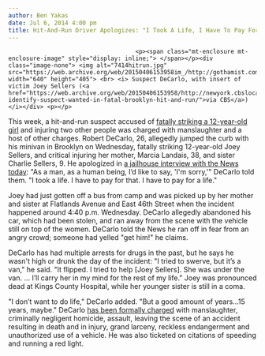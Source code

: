 ```yaml
---
author: Ben Yakas
date: Jul 6, 2014 4:00 pm
title: Hit-And-Run Driver Apologizes: "I Took A Life, I Have To Pay For That"
---
```


	
										<p><span class="mt-enclosure mt-enclosure-image" style="display: inline;"> </span></p><div class="image-none"> <img alt="7414hitrun.jpg" src="https://web.archive.org/web/20150406153958im_/http://gothamist.com/attachments/byakas/7414hitrun.jpg" width="640" height="405"> <br> <i> Suspect DeCarlo, with insert of victim Joey Sellers (<a href="https://web.archive.org/web/20150406153958/http://newyork.cbslocal.com/2014/07/03/police-identify-suspect-wanted-in-fatal-brooklyn-hit-and-run/">via CBS</a>)</i></div> <p></p>

<p>This week, a hit-and-run suspect accused of <a href="https://web.archive.org/web/20150406153958/http://gothamist.com/2014/07/03/nypd_hit-and-run_driver_killed_12-y.php">fatally striking a 12-year-old girl</a> and injuring two other people was charged with manslaughter and a host of other charges. Robert DeCarlo, 26, allegedly jumped the curb with his minivan in Brooklyn on Wednesday, fatally striking 12-year-old Joey Sellers, and critical injuring her mother, Marcia Landais, 38, and sister Charlie Sellers, 9. He apologized in <a href="https://web.archive.org/web/20150406153958/http://www.nydailynews.com/new-york/nyc-crime/suspect-wreck-killed-joie-sellers-12-expresses-sorrow-article-1.1855966">a jailhouse interview with the News today</a>: &quot;As a man, as a human being, I&#x2019;d like to say, &apos;I&apos;m sorry,&apos;&quot; DeCarlo told them. &quot;I took a life. I have to pay for that. I have to pay for a life.&quot;</p>

<p>Joey had just gotten off a bus from camp and was picked up by her mother and sister at Flatlands Avenue and East 46th Street when the incident happened around 4:40 p.m. Wednesday. DeCarlo allegedly abandoned his car, which had been stolen, and ran away from the scene with the vehicle still on top of the women. DeCarlo told the News he ran off in fear from an angry crowd; someone had yelled &quot;get him!&quot; he claims.</p>

<p>DeCarlo has had multiple arrests for drugs in the past, but he says he wasn&apos;t high or drunk the day of the incident: &quot;I tried to swerve, but it&#x2019;s a van,&quot; he said. &quot;It flipped. I tried to help [Joey Sellers]. She was under the van. ... I&#x2019;ll carry her in my mind for the rest of my life.&quot; Joey was pronounced dead at Kings County Hospital, while her younger sister is still in a coma.</p>

<p>&quot;I don&#x2019;t want to do life,&quot; DeCarlo added. &quot;But a good amount of years...15 years, maybe.&quot; DeCarlo <a href="https://web.archive.org/web/20150406153958/http://gothamist.com/2014/07/04/hit-and-run_suspect_charged_in_deat.php">has been formally charged</a> with manslaughter, criminally negligent homicide, assault, leaving the scene of an accident resulting in death and in injury, grand larceny, reckless endangerment and unauthorized use of a vehicle. He was also ticketed on citations of speeding and running a red light.</p>					
										
									
				
